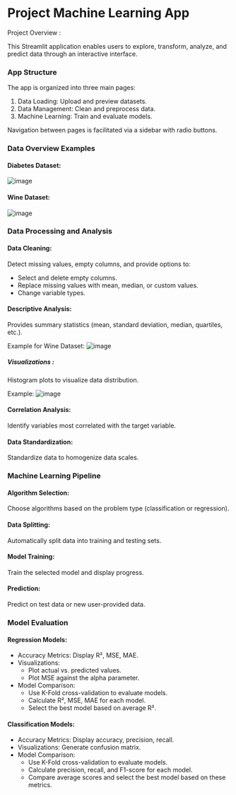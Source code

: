 # Project Machine Learning App

Project Overview :

This Streamlit application enables users to explore, transform, analyze, and predict data through an interactive interface.

### App Structure

The app is organized into three main pages:

1. Data Loading: Upload and preview datasets.
2. Data Management: Clean and preprocess data.
3. Machine Learning: Train and evaluate models.

Navigation between pages is facilitated via a sidebar with radio buttons.

### Data Overview Examples

#### Diabetes Dataset:

![image](https://github.com/diginamic-formation/projet-machine-learning/assets/75080561/fe9bf587-2e2e-45b5-9c06-98f4f35b8dac)

#### Wine Dataset:

![image](https://github.com/diginamic-formation/projet-machine-learning/assets/75080561/ccf14973-c13e-4694-a26c-a2fda2fdce19)

### Data Processing and Analysis
#### Data Cleaning: 
Detect missing values, empty columns, and provide options to:
- Select and delete empty columns.
- Replace missing values with mean, median, or custom values.
- Change variable types.

#### Descriptive Analysis: 
Provides summary statistics (mean, standard deviation, median, quartiles, etc.).

Example for Wine Dataset:
![image](https://github.com/diginamic-formation/projet-machine-learning/assets/75080561/dd4b2060-6cbb-4504-bc0e-b5d485654462)

##### Visualizations :
Histogram plots to visualize data distribution.

Example:
![image](https://github.com/diginamic-formation/projet-machine-learning/assets/75080561/b8e73afa-993c-4c88-a4ea-66286edad574)

#### Correlation Analysis:
Identify variables most correlated with the target variable.

#### Data Standardization: 
Standardize data to homogenize data scales.


### Machine Learning Pipeline

#### Algorithm Selection: 
Choose algorithms based on the problem type (classification or regression).
#### Data Splitting: 
Automatically split data into training and testing sets.
#### Model Training: 
Train the selected model and display progress.
#### Prediction: 
Predict on test data or new user-provided data.

### Model Evaluation

#### Regression Models:
- Accuracy Metrics: Display R², MSE, MAE.
- Visualizations:  
  - Plot actual vs. predicted values.
  - Plot MSE against the alpha parameter.
- Model Comparison:
  - Use K-Fold cross-validation to evaluate models.
  - Calculate R², MSE, MAE for each model.
  - Select the best model based on average R².


#### Classification Models:
- Accuracy Metrics: Display accuracy, precision, recall.
- Visualizations: Generate confusion matrix.
- Model Comparison:
  - Use K-Fold cross-validation to evaluate models.
  - Calculate precision, recall, and F1-score for each model.
  - Compare average scores and select the best model based on these metrics.
